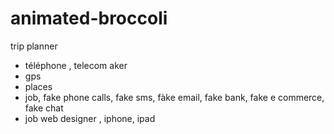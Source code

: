 # animated-broccoli

trip planner
- téléphone  , telecom aker
- gps
- places 
- job, fake phone calls, fake sms, fàke 
email, fake bank, fake e commerce, fake chat
-  job web designer , iphone, ipad 
